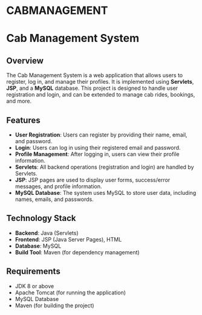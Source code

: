 # CABMANAGEMENT
# Cab Management System

## Overview
The Cab Management System is a web application that allows users to register, log in, and manage their profiles. It is implemented using **Servlets**, **JSP**, and a **MySQL** database. This project is designed to handle user registration and login, and can be extended to manage cab rides, bookings, and more.

## Features
- **User Registration**: Users can register by providing their name, email, and password.
- **Login**: Users can log in using their registered email and password.
- **Profile Management**: After logging in, users can view their profile information.
- **Servlets**: All backend operations (registration and login) are handled by Servlets.
- **JSP**: JSP pages are used to display user forms, success/error messages, and profile information.
- **MySQL Database**: The system uses MySQL to store user data, including names, emails, and passwords.

## Technology Stack
- **Backend**: Java (Servlets)
- **Frontend**: JSP (Java Server Pages), HTML
- **Database**: MySQL
- **Build Tool**: Maven (for dependency management)

## Requirements
- JDK 8 or above
- Apache Tomcat (for running the application)
- MySQL Database
- Maven (for building the project)


